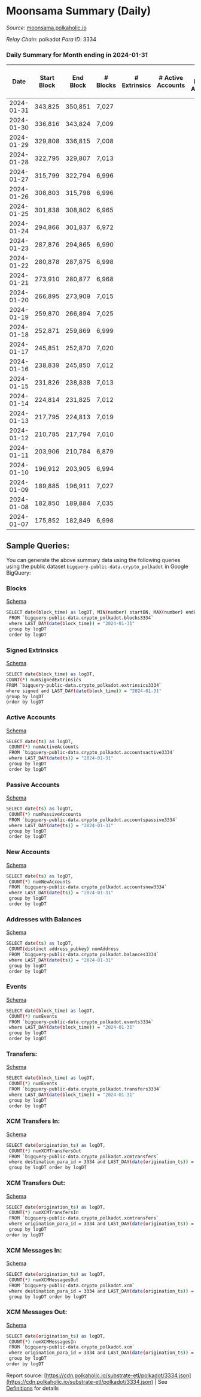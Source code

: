 # Moonsama Summary (Daily)

_Source_: [moonsama.polkaholic.io](https://moonsama.polkaholic.io)

*Relay Chain*: polkadot
*Para ID*: 3334



### Daily Summary for Month ending in 2024-01-31


| Date    | Start Block | End Block | # Blocks | # Extrinsics | # Active Accounts | # Passive Accounts | # New Accounts | # Addresses | # Events  | # Transfers ($USD) | # XCM Transfers In ($USD) | # XCM Transfers Out ($USD) | # XCM In | # XCM Out | Issues |
|---------|-------------|-----------|----------|--------------|-------------------|--------------------|----------------|-------------|-----------|--------------------|---------------------------|----------------------------|----------|-----------|--------|
| 2024-01-31 | 343,825 | 350,851 | 7,027 |  |  |  |  |  | 21,120 |   |   |   |  |  |  |
| 2024-01-30 | 336,816 | 343,824 | 7,009 |  |  |  |  | 4 | 21,070 |   |   |   |  |  |  |
| 2024-01-29 | 329,808 | 336,815 | 7,008 |  |  |  |  | 4 | 21,080 |   |   |   |  |  |  |
| 2024-01-28 | 322,795 | 329,807 | 7,013 |  |  |  |  | 4 | 21,070 |   |   |   |  |  |  |
| 2024-01-27 | 315,799 | 322,794 | 6,996 |  |  |  |  | 4 | 21,025 |   |   |   |  |  |  |
| 2024-01-26 | 308,803 | 315,798 | 6,996 |  |  |  |  | 4 | 21,060 |   |   |   |  |  |  |
| 2024-01-25 | 301,838 | 308,802 | 6,965 |  |  |  |  | 4 | 20,971 |   |   |   |  |  |  |
| 2024-01-24 | 294,866 | 301,837 | 6,972 |  |  |  |  | 4 | 21,054 |   |   |   |  |  |  |
| 2024-01-23 | 287,876 | 294,865 | 6,990 |  |  |  |  | 4 | 20,994 |   |   |   |  |  |  |
| 2024-01-22 | 280,878 | 287,875 | 6,998 |  |  |  |  | 4 | 21,016 |   |   |   |  |  |  |
| 2024-01-21 | 273,910 | 280,877 | 6,968 |  |  |  |  | 4 | 20,928 |   |   |   |  |  |  |
| 2024-01-20 | 266,895 | 273,909 | 7,015 |  |  |  |  | 4 | 21,078 |   |   |   |  |  |  |
| 2024-01-19 | 259,870 | 266,894 | 7,025 |  |  |  |  | 4 | 21,097 |   |   |   |  |  |  |
| 2024-01-18 | 252,871 | 259,869 | 6,999 |  |  |  |  | 4 | 21,024 |   |   |   |  |  |  |
| 2024-01-17 | 245,851 | 252,870 | 7,020 |  |  |  |  | 4 | 21,084 |   |   |   |  |  |  |
| 2024-01-16 | 238,839 | 245,850 | 7,012 |  |  |  |  | 4 | 21,058 |   |   |   |  |  |  |
| 2024-01-15 | 231,826 | 238,838 | 7,013 |  |  |  |  | 4 | 21,063 |   |   |   |  |  |  |
| 2024-01-14 | 224,814 | 231,825 | 7,012 |  |  |  |  | 4 | 21,060 |   |   |   |  |  |  |
| 2024-01-13 | 217,795 | 224,813 | 7,019 |  |  |  |  | 4 | 21,081 |   |   |   |  |  |  |
| 2024-01-12 | 210,785 | 217,794 | 7,010 |  |  |  |  | 4 | 21,055 |   |   |   |  |  |  |
| 2024-01-11 | 203,906 | 210,784 | 6,879 |  |  |  |  | 4 | 20,661 |   |   |   |  |  |  |
| 2024-01-10 | 196,912 | 203,905 | 6,994 |  |  |  |  | 4 | 21,004 |   |   |   |  |  |  |
| 2024-01-09 | 189,885 | 196,911 | 7,027 |  |  |  |  | 4 | 21,105 |   |   |   |  |  |  |
| 2024-01-08 | 182,850 | 189,884 | 7,035 |  |  |  |  | 4 | 21,129 |   |   |   |  |  |  |
| 2024-01-07 | 175,852 | 182,849 | 6,998 |  |  |  |  | 4 | 21,016 |   |   |   |  |  |  |

## Sample Queries:
You can generate the above summary data using the following queries using the public dataset `bigquery-public-data.crypto_polkadot` in Google BigQuery:


### Blocks 

[Schema](https://github.com/colorfulnotion/substrate-etl/blob/main/schema/blocks.json)

```bash
SELECT date(block_time) as logDT, MIN(number) startBN, MAX(number) endBN, COUNT(*) numBlocks 
 FROM `bigquery-public-data.crypto_polkadot.blocks3334`  
 where LAST_DAY(date(block_time)) = "2024-01-31" 
 group by logDT 
 order by logDT
```

### Signed Extrinsics 

[Schema](https://github.com/colorfulnotion/substrate-etl/blob/main/schema/extrinsics.json)

```bash
SELECT date(block_time) as logDT, 
COUNT(*) numSignedExtrinsics 
FROM `bigquery-public-data.crypto_polkadot.extrinsics3334`  
where signed and LAST_DAY(date(block_time)) = "2024-01-31" 
group by logDT 
order by logDT
```

### Active Accounts 

[Schema](https://github.com/colorfulnotion/substrate-etl/blob/main/schema/accountsactive.json)

```bash
SELECT date(ts) as logDT, 
 COUNT(*) numActiveAccounts 
 FROM `bigquery-public-data.crypto_polkadot.accountsactive3334` 
 where LAST_DAY(date(ts)) = "2024-01-31" 
 group by logDT 
 order by logDT
```

### Passive Accounts 

[Schema](https://github.com/colorfulnotion/substrate-etl/blob/main/schema/accountspassive.json)

```bash
SELECT date(ts) as logDT, 
 COUNT(*) numPassiveAccounts 
 FROM `bigquery-public-data.crypto_polkadot.accountspassive3334` 
 where LAST_DAY(date(ts)) = "2024-01-31" 
 group by logDT 
 order by logDT
```

### New Accounts 

[Schema](https://github.com/colorfulnotion/substrate-etl/blob/main/schema/accountsnew.json)

```bash
SELECT date(ts) as logDT, 
 COUNT(*) numNewAccounts 
 FROM `bigquery-public-data.crypto_polkadot.accountsnew3334` 
 where LAST_DAY(date(ts)) = "2024-01-31" 
 group by logDT
 order by logDT
```

### Addresses with Balances 

[Schema](https://github.com/colorfulnotion/substrate-etl/blob/main/schema/balances.json)

```bash
SELECT date(ts) as logDT,
 COUNT(distinct address_pubkey) numAddress 
 FROM `bigquery-public-data.crypto_polkadot.balances3334` 
 where LAST_DAY(date(ts)) = "2024-01-31" 
 group by logDT 
 order by logDT
```

### Events 

[Schema](https://github.com/colorfulnotion/substrate-etl/blob/main/schema/events.json)

```bash
SELECT date(block_time) as logDT, 
 COUNT(*) numEvents 
 FROM `bigquery-public-data.crypto_polkadot.events3334` 
 where LAST_DAY(date(block_time)) = "2024-01-31" 
 group by logDT 
 order by logDT
```

### Transfers:

[Schema](https://github.com/colorfulnotion/substrate-etl/blob/main/schema/transfers.json)

```bash
SELECT date(block_time) as logDT, 
 COUNT(*) numEvents 
 FROM `bigquery-public-data.crypto_polkadot.transfers3334` 
 where LAST_DAY(date(block_time)) = "2024-01-31" 
 group by logDT 
 order by logDT
```

### XCM Transfers In: 

[Schema](https://github.com/colorfulnotion/substrate-etl/blob/main/schema/xcmtransfers.json)

```bash
SELECT date(origination_ts) as logDT, 
 COUNT(*) numXCMTransfersOut 
 FROM `bigquery-public-data.crypto_polkadot.xcmtransfers` 
 where destination_para_id = 3334 and LAST_DAY(date(origination_ts)) = "2024-01-31" 
 group by logDT order by logDT
```

### XCM Transfers Out: 

[Schema](https://github.com/colorfulnotion/substrate-etl/blob/main/schema/xcmtransfers.json)

```bash
SELECT date(origination_ts) as logDT, 
 COUNT(*) numXCMTransfersIn 
 FROM `bigquery-public-data.crypto_polkadot.xcmtransfers` 
 where origination_para_id = 3334 and LAST_DAY(date(origination_ts)) = "2024-01-31" 
 group by logDT 
order by logDT
```

### XCM Messages In: 

[Schema](https://github.com/colorfulnotion/substrate-etl/blob/main/schema/xcm.json)

```bash
SELECT date(origination_ts) as logDT, 
 COUNT(*) numXCMMessagesOut 
 FROM `bigquery-public-data.crypto_polkadot.xcm` 
 where destination_para_id = 3334 and LAST_DAY(date(origination_ts)) = "2024-01-31" 
 group by logDT order by logDT
```

### XCM Messages Out: 

[Schema](https://github.com/colorfulnotion/substrate-etl/blob/main/schema/xcm.json)

```bash
SELECT date(origination_ts) as logDT, 
 COUNT(*) numXCMMessagesIn 
 FROM `bigquery-public-data.crypto_polkadot.xcm` 
 where origination_para_id = 3334 and LAST_DAY(date(origination_ts)) = "2024-01-31" 
 group by logDT 
order by logDT
```


Report source: [https://cdn.polkaholic.io/substrate-etl/polkadot/3334.json](https://cdn.polkaholic.io/substrate-etl/polkadot/3334.json) | See [Definitions](/DEFINITIONS.md) for details
